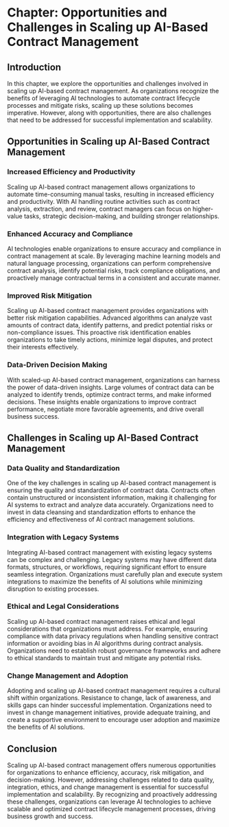 Chapter: Opportunities and Challenges in Scaling up AI-Based Contract Management
================================================================================

Introduction
------------

In this chapter, we explore the opportunities and challenges involved in scaling up AI-based contract management. As organizations recognize the benefits of leveraging AI technologies to automate contract lifecycle processes and mitigate risks, scaling up these solutions becomes imperative. However, along with opportunities, there are also challenges that need to be addressed for successful implementation and scalability.

Opportunities in Scaling up AI-Based Contract Management
--------------------------------------------------------

### Increased Efficiency and Productivity

Scaling up AI-based contract management allows organizations to automate time-consuming manual tasks, resulting in increased efficiency and productivity. With AI handling routine activities such as contract analysis, extraction, and review, contract managers can focus on higher-value tasks, strategic decision-making, and building stronger relationships.

### Enhanced Accuracy and Compliance

AI technologies enable organizations to ensure accuracy and compliance in contract management at scale. By leveraging machine learning models and natural language processing, organizations can perform comprehensive contract analysis, identify potential risks, track compliance obligations, and proactively manage contractual terms in a consistent and accurate manner.

### Improved Risk Mitigation

Scaling up AI-based contract management provides organizations with better risk mitigation capabilities. Advanced algorithms can analyze vast amounts of contract data, identify patterns, and predict potential risks or non-compliance issues. This proactive risk identification enables organizations to take timely actions, minimize legal disputes, and protect their interests effectively.

### Data-Driven Decision Making

With scaled-up AI-based contract management, organizations can harness the power of data-driven insights. Large volumes of contract data can be analyzed to identify trends, optimize contract terms, and make informed decisions. These insights enable organizations to improve contract performance, negotiate more favorable agreements, and drive overall business success.

Challenges in Scaling up AI-Based Contract Management
-----------------------------------------------------

### Data Quality and Standardization

One of the key challenges in scaling up AI-based contract management is ensuring the quality and standardization of contract data. Contracts often contain unstructured or inconsistent information, making it challenging for AI systems to extract and analyze data accurately. Organizations need to invest in data cleansing and standardization efforts to enhance the efficiency and effectiveness of AI contract management solutions.

### Integration with Legacy Systems

Integrating AI-based contract management with existing legacy systems can be complex and challenging. Legacy systems may have different data formats, structures, or workflows, requiring significant effort to ensure seamless integration. Organizations must carefully plan and execute system integrations to maximize the benefits of AI solutions while minimizing disruption to existing processes.

### Ethical and Legal Considerations

Scaling up AI-based contract management raises ethical and legal considerations that organizations must address. For example, ensuring compliance with data privacy regulations when handling sensitive contract information or avoiding bias in AI algorithms during contract analysis. Organizations need to establish robust governance frameworks and adhere to ethical standards to maintain trust and mitigate any potential risks.

### Change Management and Adoption

Adopting and scaling up AI-based contract management requires a cultural shift within organizations. Resistance to change, lack of awareness, and skills gaps can hinder successful implementation. Organizations need to invest in change management initiatives, provide adequate training, and create a supportive environment to encourage user adoption and maximize the benefits of AI solutions.

Conclusion
----------

Scaling up AI-based contract management offers numerous opportunities for organizations to enhance efficiency, accuracy, risk mitigation, and decision-making. However, addressing challenges related to data quality, integration, ethics, and change management is essential for successful implementation and scalability. By recognizing and proactively addressing these challenges, organizations can leverage AI technologies to achieve scalable and optimized contract lifecycle management processes, driving business growth and success.
